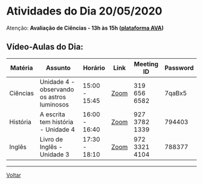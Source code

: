 # Atividades do Dia 20/05/2020

Atenção: **Avaliação de Ciências - 13h às 15h ([plataforma AVA](https://poliedro-ava.azurewebsites.net))**

## Vídeo-Aulas do Dia:

| Matéria | Assunto |Horário | Link | Meeting ID | Password |
|---------|---------|--------|------|------------|----------|
| Ciências | Unidade 4 - observando os astros luminosos | 15:00 - 15:45 | [Zoom](https://zoom.us/j/3196566582?pwd=cFNUb3BrREpzanpQV2toZ09RbjFnUT09) | 319 656 6582 | 7qaBx5 |
| História | A escrita tem história - Unidade 4 | 16:00 - 16:40 | [Zoom](https://zoom.us/j/92737821339?pwd=T2V6RzV0VGJ2WVptZU9hZWkwU3BoZz09) | 927 3782 1339 | 794403 |
| Inglês | Livro de Inglês - Unidade 3 | 17:30 - 18:10 | [Zoom](https://zoom.us/j/97233214104?pwd=aHUwMkozUFovL3phbXdmajF5MGZ2UT09) | 972 3321 4104 | 788377 | 

 ---
[Voltar](index.md)
